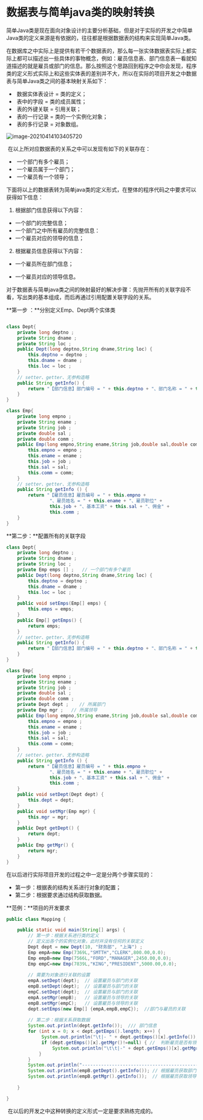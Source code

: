 # 数据表与简单java类的映射转换

​		简单Java类是现在面向对象设计的主要分析基础，但是对于实际的开发之中简单Java类的定义来源是有依据的，往往都是根据数据表的结构来实现简单Java类。

​		在数据库之中实际上是提供有若干个数据表的，那么每一张实体数据表实际上都实际上都可以描述出一些具体的事物概念，例如：雇员信息表、部门信息表一看就知道描述的就是雇员或部门的信息。
​		那么按照这个思路回到程序之中你会发现，程序类的定义形式实际上和这些实体表的差别并不大，所以在实际的项目开发之中数据表与简单Java类之间的基本映射关系如下：

- ​	数据实体表设计 = 类的定义；
- ​	表中的字段 = 类的成员属性；
- ​    表的外键关联 = 引用关联；
- ​	表的一行记录 = 类的一个实例化对象；
- ​	表的多行记录 = 对象数组。

![image-20210414103405720](https://gitee.com/yu_chao_ping/typora/raw/master/images/image-20210414103405720.png)

​		在以上所对应数据表的关系之中可以发现有如下的关联存在：

- ​				一个部门有多个雇员；
- ​				一个雇员属于一个部门；
- ​				一个雇员有一个领导；

​		下面将以上的数据表转为简单java类的定义形式，在整体的程序代码之中要求可以获得如下信息：

1. 根据部门信息获得以下内容：

- 一个部门的完整信息；
- 一个部门之中所有雇员的完整信息：
- 一个雇员对应的领导的信息；

2. 根据雇员信息获得以下内容：

- 一个雇员所在部门信息；

- 一个雇员对应的领导信息。

  

​       对于数据表与简单java类之间的映射最好的解决步骤：先抛开所有的关联字段不看，写出类的基本组成，而后再通过引用配置关联字段的关系。

**第一步 ：**分别定义Emp、Dept两个实体类

```java

class Dept{
	private long deptno ;
	private String dname ;
	private String loc ;
	public Dept(long deptno,String dname,String loc) {
		this.deptno = deptno ;
		this.dname = dname ;
		this.loc = loc ;
	}
	// setter、getter、无参构造略
	public String getInfo() {
		return "【部门信息】部门编号 = " + this.deptno + "、部门名称 = " + this.dname + "、部门位置" + this.loc ;        
	}
}

class Emp{
	private long empno ;
	private String ename ;
	private String job ;
	private double sal ;
	private double comm ;
	public Emp(long empno,String ename,String job,double sal,double comm) {
		this.empno = empno ;
		this.ename = ename ;
		this.job = job ;
		this.sal = sal;
		this.comm = comm;
	}
	// setter、getter、无参构造略
	public String getInfo () {
		return "【雇员信息】雇员编号 = " + this.empno + 
				"、雇员姓名 = " + this.ename + "、雇员职位" + 
				this.job + "、基本工资" + this.sal + "、佣金" +
				this.comm ;
	}
}

```

**第二步：**配置所有的关联字段

```java
class Dept{
	private long deptno ;
	private String dname ;
	private String loc ;
	private Emp emps [] ;   // 一个部门有多个雇员
	public Dept(long deptno,String dname,String loc) {
		this.deptno = deptno ;
		this.dname = dname ;
		this.loc = loc ;
	}
	public void setEmps(Emp[] emps) {
		this.emps = emps;
	}
	public Emp[] getEmps() {
		return emps;
	}
	// setter、getter、无参构造略
	public String getInfo() {
		return "【部门信息】部门编号 = " + this.deptno + "、部门名称 = " + this.dname + "、部门位置" + this.loc ;        
	}
}

class Emp{
	private long empno ;
	private String ename ;
	private String job ;
	private double sal ;
	private double comm ;
	private Dept dept ;    // 所属部门
	private Emp mgr ;   // 所属领导
	public Emp(long empno,String ename,String job,double sal,double comm) {
		this.empno = empno ;
		this.ename = ename ;
		this.job = job ;
		this.sal = sal;
		this.comm = comm;
	}
	// setter、getter、无参构造略
	public String getInfo () {
		return "【雇员信息】雇员编号 = " + this.empno + 
				"、雇员姓名 = " + this.ename + "、雇员职位" + 
				this.job + "、基本工资" + this.sal + "、佣金" +
				this.comm ;
	}
	public void setDept(Dept dept) {
		this.dept = dept;
	}
	public void setMgr(Emp mgr) {
		this.mgr = mgr;
	}
	public Dept getDept() {
		return dept;
	}
	public Emp getMgr() {
		return mgr;
	}
}

```

在以后进行实际项目开发的过程之中一定是分两个步骤实现的：

- 第一步：根据表的结构关系进行对象的配置；
- 第二步：根据要求通过结构获取数据。

**范例：**项目的开发要求

```java
public class Mapping {

	public static void main(String[] args) {
		// 第一步：根据关系进行类的定义
		// 定义出各个的实例化对象，此时并没有任何的关联定义
		Dept dept = new Dept(10, "财务部", "上海") ;
		Emp empA=new Emp(7369L,"SMTTH","CLERK",800.00,0.0);
		Emp empB=new Emp(7566L,"FORD","MANAGER",2450.00,0.0);
		Emp empC=new Emp(7839L,"KING","PRESIDENT",5000.00,0.0);
	
		// 需要为对象进行关联的设置
		empA.setDept(dept);  // 设置雇员与部门的关联
		empB.setDept(dept);  // 设置雇员与部门的关联
		empC.setDept(dept);  // 设置雇员与部门的关联
		empA.setMgr(empB);   // 设置雇员与领导的关联
		empB.setMgr(empC);	 // 设置雇员与领导的关联
		dept.setEmps(new Emp[] {empA,empB,empC});  //部门与雇员的关联
		
		// 第二步：根据关系获取数据
		System.out.println(dept.getInfo());  /// 部门信息
		for (int x = 0; x < dept.getEmps().length; x++) {
			 System.out.println("\t|- " + dept.getEmps()[x].getInfo());
			 if (dept.getEmps()[x].getMgr()!=null) { //  判断雇员是否有领导
				 System.out.println("\t\t|-" + dept.getEmps()[x].getMgr().getInfo());
			}
		}
		System.out.println("-------------------------------------------");
		System.out.println(empB.getDept().getInfo()); // 根据雇员获取部门信息
		System.out.println(empB.getMgr().getInfo());  // 根据雇员获取领导
		
	}

}
```

​		在以后的开发之中这种转换的定义形式一定是要求熟练完成的。